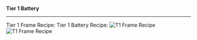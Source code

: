 **Tier 1 Battery**
***
Tier 1 Frame Recipe:                                 Tier 1 Battery Recipe:
![T1 Frame Recipe](http://i.imgur.com/yVtyBx5.png?1) ![T1 Frame Recipe](http://i.imgur.com/sBZ5VjI.png?1)
